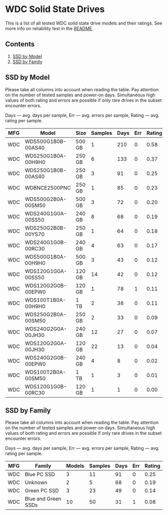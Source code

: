 WDC Solid State Drives
======================

This is a list of all tested WDC solid state drive models and their ratings. See
more info on reliability test in the [README](https://github.com/linuxhw/SMART).

Contents
--------

1. [ SSD by Model  ](#ssd-by-model)
2. [ SSD by Family ](#ssd-by-family)

SSD by Model
------------

Please take all columns into account when reading the table. Pay attention on the
number of tested samples and power-on days. Simultaneous high values of both rating
and errors are possible if only rare drives in the subset encounter errors.

Days   — avg. days per sample,
Err    — avg. errors per sample,
Rating — avg. rating per sample.

| MFG       | Model              | Size   | Samples | Days  | Err   | Rating |
|-----------|--------------------|--------|---------|-------|-------|--------|
| WDC       | WDS500G1B0B-00AS40 | 500 GB | 1       | 210   | 0     | 0.58   |
| WDC       | WDS250G1B0A-00H9H0 | 250 GB | 6       | 133   | 0     | 0.37   |
| WDC       | WDS250G1B0B-00AS40 | 250 GB | 3       | 91    | 0     | 0.25   |
| WDC       | WDBNCE2500PNC      | 250 GB | 1       | 85    | 0     | 0.23   |
| WDC       | WDS500G2B0A-00SM50 | 500 GB | 3       | 72    | 0     | 0.20   |
| WDC       | WDS240G1G0A-00SS50 | 240 GB | 8       | 68    | 0     | 0.19   |
| WDC       | WDS250G2B0B-00YS70 | 250 GB | 1       | 64    | 0     | 0.18   |
| WDC       | WDS240G1G0B-00RC30 | 240 GB | 4       | 63    | 0     | 0.17   |
| WDC       | WDS500G1B0A-00H9H0 | 500 GB | 3       | 43    | 0     | 0.12   |
| WDC       | WDS120G1G0A-00SS50 | 120 GB | 14      | 42    | 0     | 0.12   |
| WDC       | WDS120G2G0B-00EPW0 | 120 GB | 1       | 78    | 1     | 0.11   |
| WDC       | WDS100T1B0A-00H9H0 | 1 TB   | 2       | 38    | 0     | 0.11   |
| WDC       | WDS250G2B0A-00SM50 | 250 GB | 2       | 33    | 0     | 0.09   |
| WDC       | WDS240G2G0A-00JH30 | 240 GB | 12      | 27    | 0     | 0.07   |
| WDC       | WDS120G2G0A-00JH30 | 120 GB | 22      | 13    | 0     | 0.04   |
| WDC       | WDS240G2G0B-00EPW0 | 240 GB | 4       | 8     | 0     | 0.02   |
| WDC       | WDS100T2B0A-00SM50 | 1 TB   | 1       | 3     | 0     | 0.01   |
| WDC       | WDS120G1G0B-00RC30 | 120 GB | 1       | 1     | 0     | 0.00   |

SSD by Family
-------------

Please take all columns into account when reading the table. Pay attention on the
number of tested samples and power-on days. Simultaneous high values of both rating
and errors are possible if only rare drives in the subset encounter errors.

Days   — avg. days per sample,
Err    — avg. errors per sample,
Rating — avg. rating per sample.

| MFG       | Family                 | Models | Samples | Days  | Err   | Rating |
|-----------|------------------------|--------|---------|-------|-------|--------|
| WDC       | Blue PC SSD            | 3      | 11      | 91    | 0     | 0.25   |
| WDC       | Unknown                | 2      | 5       | 68    | 0     | 0.19   |
| WDC       | Green PC SSD           | 3      | 23      | 49    | 0     | 0.14   |
| WDC       | Blue and Green SSDs    | 10     | 50      | 31    | 1     | 0.08   |
